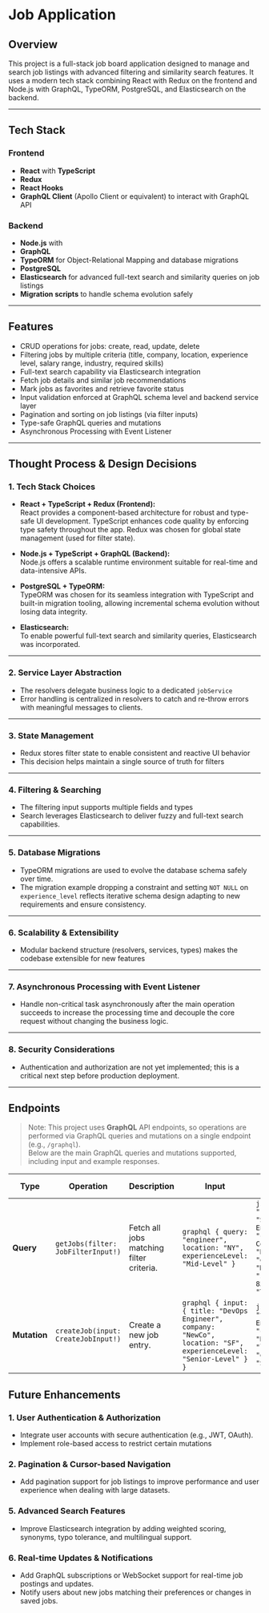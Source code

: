 # Job Application 

## Overview

This project is a full-stack job board application designed to manage and search job listings with advanced filtering and similarity search features. It uses a modern tech stack combining React with Redux on the frontend and Node.js with GraphQL, TypeORM, PostgreSQL, and Elasticsearch on the backend.

---

## Tech Stack

### Frontend
- **React** with **TypeScript** 
- **Redux** 
- **React Hooks** 
- **GraphQL Client** (Apollo Client or equivalent) to interact with GraphQL API

### Backend
- **Node.js** with
- **GraphQL**
- **TypeORM** for Object-Relational Mapping and database migrations
- **PostgreSQL** 
- **Elasticsearch** for advanced full-text search and similarity queries on job listings
- **Migration scripts** to handle schema evolution safely

---

## Features

- CRUD operations for jobs: create, read, update, delete
- Filtering jobs by multiple criteria (title, company, location, experience level, salary range, industry, required skills)
- Full-text search capability via Elasticsearch integration
- Fetch job details and similar job recommendations
- Mark jobs as favorites and retrieve favorite status
- Input validation enforced at GraphQL schema level and backend service layer
- Pagination and sorting on job listings (via filter inputs)
- Type-safe GraphQL queries and mutations
- Asynchronous Processing with Event Listener
---

## Thought Process & Design Decisions

### 1. **Tech Stack Choices**

- **React + TypeScript + Redux (Frontend):**  
  React provides a component-based architecture for robust and type-safe UI development. TypeScript enhances code quality by   enforcing type safety throughout the app. Redux was chosen for global state management (used for filter state).

- **Node.js + TypeScript + GraphQL (Backend):**  
  Node.js offers a scalable runtime environment suitable for real-time and data-intensive APIs. 
- **PostgreSQL + TypeORM:**  
  TypeORM was chosen for its seamless integration with TypeScript and built-in migration tooling, allowing incremental schema   evolution without losing data integrity.

- **Elasticsearch:**  
  To enable powerful full-text search and similarity queries, Elasticsearch was incorporated. 

---

### 2. **Service Layer Abstraction**

- The resolvers delegate business logic to a dedicated `jobService`
- Error handling is centralized in resolvers to catch and re-throw errors with meaningful messages to clients.  

--- 

### 3. **State Management**

- Redux stores filter state to enable consistent and reactive UI behavior 
- This decision helps maintain a single source of truth for filters

---

### 4. **Filtering & Searching**

- The filtering input supports multiple fields and types 
- Search leverages Elasticsearch to deliver fuzzy and full-text search capabilities.  


---

### 5. **Database Migrations**

- TypeORM migrations are used to evolve the database schema safely over time.  
- The migration example dropping a constraint and setting `NOT NULL` on `experience_level` reflects iterative schema design adapting to new requirements and ensure consistency.

---

### 6. **Scalability & Extensibility**

- Modular backend structure (resolvers, services, types) makes the codebase extensible for new features 

---

### 7. **Asynchronous Processing with Event Listener**

- Handle non-critical task asynchronously after the main operation succeeds to increase the processing time and decouple the core request without changing the business logic.

---

### 8. **Security Considerations**

- Authentication and authorization are not yet implemented; this is a critical next step before production deployment.  


---

## Endpoints

> Note: This project uses **GraphQL** API endpoints, so operations are performed via GraphQL queries and mutations on a single endpoint (e.g., `/graphql`).  
> Below are the main GraphQL queries and mutations supported, including input and example responses.

| **Type**   | **Operation**           | **Description**                            | **Input**                                                                                      | **Example Response**                                                                                                                                                  |
|------------|-------------------------|--------------------------------------------|------------------------------------------------------------------------------------------------|----------------------------------------------------------------------------------------------------------------------------------------------------------------------|
| **Query**  | `getJobs(filter: JobFilterInput!)` | Fetch all jobs matching filter criteria.  | ```graphql { query: "engineer", location: "NY", experienceLevel: "Mid-Level" } ```              | ```json [ { "id": "1", "title": "Software Engineer", "company": "ABC Corp", "location": "NY", "experienceLevel": "Mid-Level", "salaryRange": 85000, "industry": "Tech" } ] ``` |
| **Mutation** | `createJob(input: CreateJobInput!)` | Create a new job entry.                    | ```graphql { input: { title: "DevOps Engineer", company: "NewCo", location: "SF", experienceLevel: "Senior-Level" } } ``` | ```json { "id": "4", "title": "DevOps Engineer", "company": "NewCo", "location": "SF", "experienceLevel": "Senior-Level" } ```                                     

## Future Enhancements

### 1. User Authentication & Authorization
- Integrate user accounts with secure authentication (e.g., JWT, OAuth).
- Implement role-based access to restrict certain mutations 

### 2. Pagination & Cursor-based Navigation
- Add pagination support for job listings to improve performance and user experience when dealing with large datasets.

### 5. Advanced Search Features
- Improve Elasticsearch integration by adding weighted scoring, synonyms, typo tolerance, and multilingual support.

### 6. Real-time Updates & Notifications
- Add GraphQL subscriptions or WebSocket support for real-time job postings and updates.
- Notify users about new jobs matching their preferences or changes in saved jobs.

